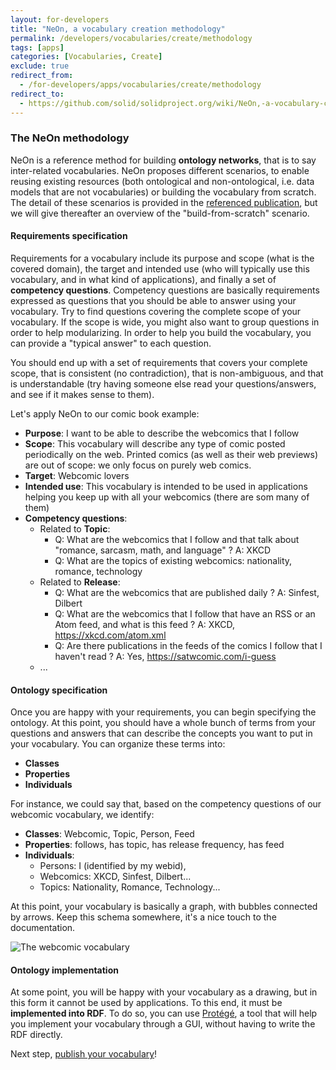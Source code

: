 ```yaml
---
layout: for-developers
title: "NeOn, a vocabulary creation methodology"
permalink: /developers/vocabularies/create/methodology
tags: [apps]
categories: [Vocabularies, Create]
exclude: true
redirect_from:
  - /for-developers/apps/vocabularies/create/methodology
redirect_to:
  - https://github.com/solid/solidproject.org/wiki/NeOn,-a-vocabulary-creation-methodology
---
```


### The NeOn methodology

NeOn is a reference method for building **ontology networks**, that is to say inter-related vocabularies. NeOn proposes different scenarios, to enable reusing existing resources (both ontological and non-ontological, i.e. data models that are not vocabularies) or building the vocabulary from scratch. The detail of these scenarios is provided in the [referenced publication](https://pdfs.semanticscholar.org/3d34/d26ddc2024b80c3296a8552e160d973cd9a2.pdf), but we will give thereafter an overview of the "build-from-scratch" scenario.

#### Requirements specification

Requirements for a vocabulary include its purpose and scope (what is the covered domain), the target and intended use (who will typically use this vocabulary, and in what kind of applications), and finally a set of **competency questions**. Competency questions are basically requirements expressed as questions that you should be able to answer using your vocabulary. Try to find questions covering the complete scope of your vocabulary. If the scope is wide, you might also want to group questions in order to help modularizing. In order to help you build the vocabulary, you can provide a "typical answer" to each question.

You should end up with a set of requirements that covers your complete scope, that is consistent (no contradiction), that is non-ambiguous, and that is understandable (try having someone else read your questions/answers, and see if it makes sense to them).

Let's apply NeOn to our comic book example:

- **Purpose**: I want to be able to describe the webcomics that I follow
- **Scope**: This vocabulary will describe any type of comic posted periodically on the web. Printed comics (as well as their web previews) are out of scope: we only focus on purely web comics.
- **Target**: Webcomic lovers
- **Intended use**: This vocabulary is intended to be used in applications helping you keep up with all your webcomics (there are som many of them)
- **Competency questions**:
  - Related to **Topic**:
    - Q: What are the webcomics that I follow and that talk about "romance, sarcasm, math, and language" ? A: XKCD
    - Q: What are the topics of existing webcomics: nationality, romance, technology
  - Related to **Release**:
    - Q: What are the webcomics that are published daily ? A: Sinfest, Dilbert
    - Q: What are the webcomics that I follow that have an RSS or an Atom feed, and what is this feed ? A: XKCD, https://xkcd.com/atom.xml
    - Q: Are there publications in the feeds of the comics I follow that I haven't read ? A: Yes, https://satwcomic.com/i-guess
  - ...

#### Ontology specification

Once you are happy with your requirements, you can begin specifying the ontology. At this point, you should have a whole bunch of terms from your questions and answers that can describe the concepts you want to put in your vocabulary. You can organize these terms into:

- **Classes**
- **Properties**
- **Individuals**

For instance, we could say that, based on the competency questions of our webcomic vocabulary, we identify:

- **Classes**: Webcomic, Topic, Person, Feed
- **Properties**: follows, has topic, has release frequency, has feed
- **Individuals**:
  - Persons: I (identified by my webid),
  - Webcomics: XKCD, Sinfest, Dilbert...
  - Topics: Nationality, Romance, Technology...

At this point, your vocabulary is basically a graph, with bubbles connected by arrows. Keep this schema somewhere, it's a nice touch to the documentation.

![The webcomic vocabulary]({{site.baseurl}}/assets/img/tutorials/vocabularies/webcomic-vocab.svg)

#### Ontology implementation

At some point, you will be happy with your vocabulary as a drawing, but in this form it cannot be used by applications. To this end, it must be **implemented into RDF**. To do so, you can use [Protégé](https://protege.stanford.edu/), a tool that will help you implement your vocabulary through a GUI, without having to write the RDF directly.

Next step, [publish your vocabulary](/developers/vocabularies/publish)!
